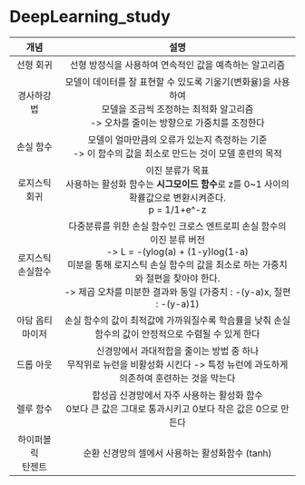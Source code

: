 # DeepLearning_study

|          개념          |                             설명                             |
| :--------------------: | :----------------------------------------------------------: |
|       선형 회귀        |    선형 방정식을 사용하여 연속적인 값을 예측하는 알고리즘    |
|       경사하강법       | 모델이 데이터를 잘 표현할 수 있도록 기울기(변화율)을 사용하여 <br />모델을 조금씩 조정하는 최적화 알고리즘 <br />-> 오차를 줄이는 방향으로 가중치를 조정한다 |
|       손실 함수        | 모델이 얼마만큼의 오류가 있는지 측정하는 기준 <br />-> 이 함수의 값을 최소로 만드는 것이 모델 훈련의 목적 |
|     로지스틱 회귀      | 이진 분류가 목표<br />사용하는 활성화 함수는 **시그모이드 함수**로 z를 0~1 사이의 확률값으로 변환시켜준다. <br />p = 1/1+e^-z |
|   로지스틱 손실함수    | 다중분류를 위한 손실 함수인 크로스 엔트로피 손실 함수의 이진 분류 버전<br />-> L = -(ylog(a) + (1-y)log(1-a)<br />미분을 통해 로지스틱 손실 함수의 값을 최소로 하는 가중치와 절편을 찾아야 한다. <br />-> 제곱 오차를 미분한 결과와 동일 (가중치 : -(y-a)x, 절편 : -(y-a)1) |
|    아담 옵티마이저     | 손실 함수의 값이 최적값에 가까워질수록 학습률을 낮춰 손실 함수의 값이 안정적으로 수렴될 수 있게 한다 |
|       드롭 아웃        | 신경망에서 과대적합을 줄이는 방법 중 하나<br /> 무작위로 뉴런을 비활성화 시킨다 -> 특정 뉴런에 과도하게 의존하여 훈련하는 것을 막는다 |
|       렐루 함수        | 합성곱 신경망에서 자주 사용하는 활성화 함수<br /> 0보다 큰 값은 그대로 통과시키고 0보다 작은 값은 0으로 만든다 |
| 하이퍼볼릭<br />탄젠트 |       순환 신경망의 셀에서 사용하는 활성화함수 (tanh)        |
